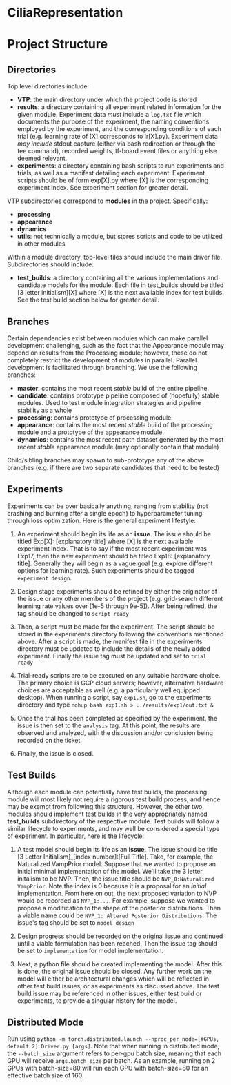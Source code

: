 # CiliaRepresentation

# Project Structure

## Directories
Top level directories include:

- **VTP**: the main directory under which the project code is stored
- **results**: a directory containing all experiment related information for the given module. Experiment data *must* include a `log.txt` file which documents the purpose of the experiment, the naming conventions employed by the experiment, and the corresponding conditions of each trial (e.g. learning rate of \[X] corresponds to lr\[X].py). Experiment data *may include* stdout capture (either via bash redirection or through the tee command), recorded weights, tf-board event files or anything else deemed relevant.
- **experiments**: a directory containing bash scripts to run experiments and trials, as well as a manifest detailing each experiment. Experiment scripts should be of form exp\[X].py where \[X] is the corresponding experiment index. See experiment section for greater detail.

VTP subdirectories correspond to **modules** in the project. Specifically:

- **processing**
- **appearance**
- **dynamics**
- **utils**: not technically a module, but stores scripts and code to be utilized in other modules

Within a module directory, top-level files should include the main driver file. Subdirectories should include:

- **test_builds**: a directory containing all the various implementations and candidate models for the module. Each file in test_builds should be titled [3 letter initialism]\[X] where \[X] is the next available index for test builds. See the test build section below for greater detail. 

## Branches
Certain dependencies exist between modules which can make parallel development challenging, such as the fact that the Appearance module may depend on results from the Processing module; however, these do not completely restrict the development of modules in parallel. Parallel development is facilitated through branching.
We use the following branches:

- **master**: contains the most recent *stable* build of the entire pipeline. 
- **candidate**: contains prototype pipeline composed of (hopefully) stable modules. Used to test module integration strategies and pipeline stability as a whole
- **processing**: contains prototype of processing module.
- **appearance**: contains the most recent *stable* build of the processing module and a prototype of the appearance module.
- **dynamics**: contains the most recent path dataset generated by the most recent *stable* appearance module (may optionally contain that module)

Child/sibling branches may spawn to sub-prototype any of the above branches (e.g. if there are two separate candidates that need to be tested)

## Experiments
Experiments can be over basically anything, ranging from stability (not crashing and burning after a single epoch) to hyperparameter tuning through loss optimization. Here is the general experiment lifestyle:

1. An experiment should begin its life as an **issue**. The issue should be titled Exp\[X]: \[explanatory title] where \[X] is the next available experiment index. That is to say if the most recent experiment was Exp17, then the new experiment should be titled Exp18: \[explanatory title]. Generally they will begin as a vague goal (e.g. explore different options for learning rate). Such experiments should be tagged `experiment design`.

2. Design stage experiments should be refined by either the originator of the issue or any other members of the project (e.g. grid-search different learning rate values over \[1e-5 through 9e-5]). After being refined, the tag should be changed to `script ready`

3. Then, a script must be made for the experiment. The script should be stored in the experiments directory following the conventions mentioned above. After a script is made, the manifest file in the experiments directory must be updated to include the details of the newly added experiment. Finally the issue tag must be updated and set to `trial ready`

4. Trial-ready scripts are to be executed on any suitable hardware choice. The primary choice is GCP cloud servers; however, alternative hardware choices are acceptable as well (e.g. a particularly well equipped desktop). When running a script, say `exp1.sh`, go to the experiments directory and type `nohup bash exp1.sh > ../results/exp1/out.txt &`

5. Once the trial has been completed as specified by the experiment, the issue is then set to the `analysis` tag. At this point, the results are observed and analyzed, with the discussion and/or conclusion being recorded on the ticket.

6. Finally, the issue is closed.


## Test Builds 
Although each module can potentially have test builds, the processing module will most likely not require a rigorous test build process, and hence may be exempt from following this structure. However, the other two modules should implement test builds in the very appropriately named **test_builds** subdirectory of the respective module. Test builds will follow a similar lifecycle to experiments, and may well be considered a special type of experiment. In particular, here is the lifecycle:

1. A test model should begin its life as an **issue**. The issue should be title \[3 Letter Initialism\]\_\[index number\]:\[Full Title\]. Take, for example, the Naturalized VampPrior model. Suppose that we wanted to propose an initial minimal implementation of the model. We'll take the 3 letter initalism to be NVP. Then, the issue title should be `NVP_0:Naturalized VampPrior`. Note the index is 0 because it is a proposal for an *initial* implementation. From here on out, the next proposed variation to NVP would be recorded as `NVP_1:...`. For example, suppose we wanted to propose a modification to the shape of the posterior distributions. Then a viable name could be `NVP_1: Altered Posterior Distributions`. The issue's tag should be set to `model design`

2. Design progress should be recorded on the original issue and continued until a viable formulation has been reached. Then the issue tag should be set to `implementation` for model implementation.

3. Next, a python file should be created implementing the model. After this is done, the original issue should be closed. Any further work on the model will either be architectural changes which will be reflected in other test build issues, or as experiments as discussed above. The test build issue may be referenced in other issues, either test build or experiments, to provide a singular history for the model.

## Distributed Mode

Run using `python -m torch.distributed.launch --nproc_per_node=[#GPUs, default 2] Driver.py [args]`. Note that when running in distributed mode, the `--batch_size` argument refers to per-gpu batch size, meaning that each GPU will receive `args.batch_size` per batch. As an example, running on 2 GPUs with batch-size=80 will run each GPU with batch-size=80 for an effective batch size of 160.
